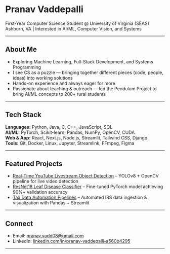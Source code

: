 # Pranav Vaddepalli

First-Year Computer Science Student @ University of Virginia (SEAS)  
Ashburn, VA | Interested in AI/ML, Computer Vision, and Systems  

---

## About Me
- Exploring Machine Learning, Full-Stack Development, and Systems Programming  
- I see CS as a puzzle — bringing together different pieces (code, people, ideas) into working solutions  
- Hands-on experience and always eager for more
- Passionate about teaching & outreach — led the Pendulum Project to bring AI/ML concepts to 200+ rural students  

---

## Tech Stack
**Languages:** Python, Java, C, C++, JavaScript, SQL  
**AI/ML:** PyTorch, Scikit-learn, Pandas, NumPy, OpenCV, CUDA  
**Web & App:** React, Next.js, Node.js, Streamlit, Tailwind CSS, Django  
**Tools:** Git, Docker, Linux, Jupyter, Streamlink, FFmpeg, Figma  

---

## Featured Projects
- [Real-Time YouTube Livestream Object Detection](https://github.com/pranavvadd/YOLOv8-Live-Object-Detection) – YOLOv8 + OpenCV pipeline for live video detection  
- [ResNet18 Leaf Disease Classifier](https://github.com/pranavvadd/ML-Leaf-Health-Detector) – Fine-tuned PyTorch model achieving 90%+ validation accuracy  
- [Tax Data Automation Pipelines](https://github.com/pranavvadd/Tax-Pro-Searcher) – Automated IRS data ingestion & visualization with Pandas + Streamlit  

---

## Connect
- Email: [pranav.vadd08@gmail.com](mailto:pranav.vadd08@gmail.com)  
- LinkedIn: [linkedin.com/in/pranav-vaddepalli-a560b4295](https://www.linkedin.com/in/pranav-vaddepalli-a560b4295/)  

---
